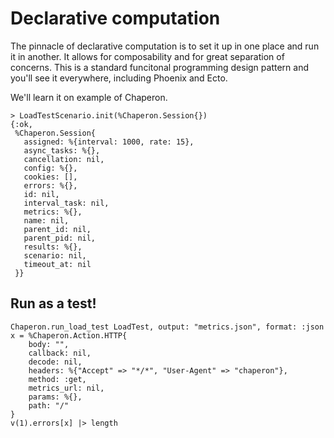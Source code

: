 # Declarative computation

The pinnacle of declarative computation is to set it up in one place and run it in another.
It allows for composability and for great separation of concerns.
This is a standard funcitonal programming design pattern and you'll see it everywhere, including Phoenix and Ecto.

We'll learn it on example of Chaperon.

```
> LoadTestScenario.init(%Chaperon.Session{})
{:ok,
 %Chaperon.Session{
   assigned: %{interval: 1000, rate: 15},
   async_tasks: %{},
   cancellation: nil,
   config: %{},
   cookies: [],
   errors: %{},
   id: nil,
   interval_task: nil,
   metrics: %{},
   name: nil,
   parent_id: nil,
   parent_pid: nil,
   results: %{},
   scenario: nil,
   timeout_at: nil
 }}
```

## Run as a test!

```
Chaperon.run_load_test LoadTest, output: "metrics.json", format: :json
x = %Chaperon.Action.HTTP{
    body: "",
    callback: nil,
    decode: nil,
    headers: %{"Accept" => "*/*", "User-Agent" => "chaperon"},
    method: :get,
    metrics_url: nil,
    params: %{},
    path: "/"
}
v(1).errors[x] |> length
```
